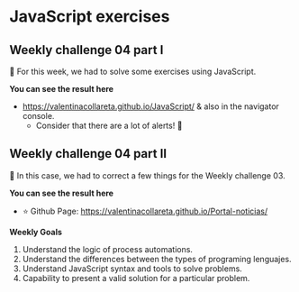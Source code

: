 # JavaScript exercises
## Weekly challenge 04 part I
:small_orange_diamond: For this week, we had to solve some exercises using JavaScript.

**You can see the result here**
- https://valentinacollareta.github.io/JavaScript/ & also in the navigator console.
    - Consider that there are a lot of alerts! :hand_over_mouth:

## Weekly challenge 04 part II
:small_orange_diamond: In this case, we had to correct a few things for the Weekly challenge 03.

**You can see the result here**
- :star: Github Page: https://valentinacollareta.github.io/Portal-noticias/

**Weekly Goals**
1. Understand the logic of process automations.
2. Understand the differences between the types of programing lenguajes.
3. Understand JavaScript syntax and tools to solve problems.
4. Capability to present a valid solution for a particular problem.